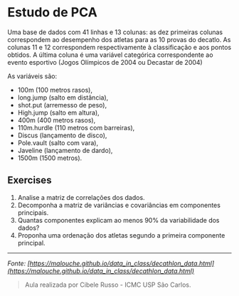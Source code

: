 # Estudo de PCA

Uma base de dados com 41 linhas e 13 colunas: as dez primeiras colunas correspondem ao desempenho dos atletas para as 10 provas do decatlo. As colunas 11 e 12 correspondem respectivamente à classificação e aos pontos obtidos. A última coluna é uma variável categórica correspondente ao evento esportivo (Jogos Olímpicos de 2004 ou Decastar de 2004)

As variáveis são:

- 100m (100 metros rasos),
- long.jump (salto em distância),
- shot.put (arremesso de peso),
- High.jump (salto em altura),
- 400m (400 metros rasos),
- 110m.hurdle (110 metros com barreiras),
- Discus (lançamento de disco),
- Pole.vault (salto com vara),
- Javeline (lançamento de dardo),
- 1500m (1500 metros).

## Exercises

1. Analise a matriz de correlações dos dados.
2. Decomponha a matriz de variâncias e covariâncias em componentes principais.
3. Quantas componentes explicam ao menos 90% da variabilidade dos dados?
4. Proponha uma ordenação dos atletas segundo a primeira componente principal.

---

_Fonte: [https://malouche.github.io/data_in_class/decathlon_data.html](https://malouche.github.io/data_in_class/decathlon_data.html)_

> Aula realizada por Cibele Russo - ICMC USP São Carlos.
